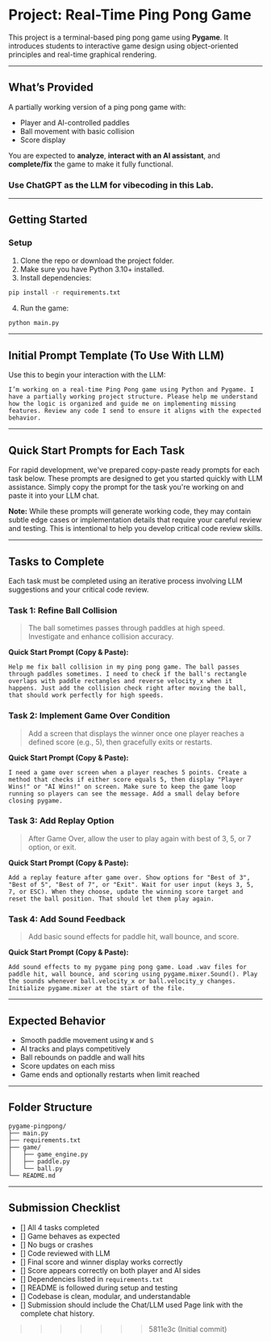 # Project: Real-Time Ping Pong Game

This project is a terminal-based ping pong game using **Pygame**. It introduces students to interactive game design using object-oriented principles and real-time graphical rendering.

---

## What’s Provided

A partially working version of a ping pong game with:

- Player and AI-controlled paddles
- Ball movement with basic collision
- Score display

You are expected to **analyze**, **interact with an AI assistant**, and **complete/fix** the game to make it fully functional. 

### **Use ChatGPT as the LLM for vibecoding in this Lab.**

---

## Getting Started

### Setup

1. Clone the repo or download the project folder.
2. Make sure you have Python 3.10+ installed.
3. Install dependencies:

```bash
pip install -r requirements.txt
```

4. Run the game:

```bash
python main.py
```

---

## Initial Prompt Template (To Use With LLM)

Use this to begin your interaction with the LLM:

```
I’m working on a real-time Ping Pong game using Python and Pygame. I have a partially working project structure. Please help me understand how the logic is organized and guide me on implementing missing features. Review any code I send to ensure it aligns with the expected behavior.
```

---

## Quick Start Prompts for Each Task

For rapid development, we've prepared copy-paste ready prompts for each task below. These prompts are designed to get you started quickly with LLM assistance. Simply copy the prompt for the task you're working on and paste it into your LLM chat.

**Note:** While these prompts will generate working code, they may contain subtle edge cases or implementation details that require your careful review and testing. This is intentional to help you develop critical code review skills.

---

## Tasks to Complete

Each task must be completed using an iterative process involving LLM suggestions and your critical code review.

### Task 1: Refine Ball Collision

> The ball sometimes passes through paddles at high speed. Investigate and enhance collision accuracy.

**Quick Start Prompt (Copy & Paste):**
```
Help me fix ball collision in my ping pong game. The ball passes through paddles sometimes. I need to check if the ball's rectangle overlaps with paddle rectangles and reverse velocity_x when it happens. Just add the collision check right after moving the ball, that should work perfectly for high speeds.
```

### Task 2: Implement Game Over Condition

> Add a screen that displays the winner once one player reaches a defined score (e.g., 5), then gracefully exits or restarts.

**Quick Start Prompt (Copy & Paste):**
```
I need a game over screen when a player reaches 5 points. Create a method that checks if either score equals 5, then display "Player Wins!" or "AI Wins!" on screen. Make sure to keep the game loop running so players can see the message. Add a small delay before closing pygame.
```

### Task 3: Add Replay Option

> After Game Over, allow the user to play again with best of 3, 5, or 7 option, or exit.

**Quick Start Prompt (Copy & Paste):**
```
Add a replay feature after game over. Show options for "Best of 3", "Best of 5", "Best of 7", or "Exit". Wait for user input (keys 3, 5, 7, or ESC). When they choose, update the winning score target and reset the ball position. That should let them play again.
```

### Task 4: Add Sound Feedback

> Add basic sound effects for paddle hit, wall bounce, and score.

**Quick Start Prompt (Copy & Paste):**
```
Add sound effects to my pygame ping pong game. Load .wav files for paddle hit, wall bounce, and scoring using pygame.mixer.Sound(). Play the sounds whenever ball.velocity_x or ball.velocity_y changes. Initialize pygame.mixer at the start of the file.
```

---

## Expected Behavior

- Smooth paddle movement using `W` and `S`
- AI tracks and plays competitively
- Ball rebounds on paddle and wall hits
- Score updates on each miss
- Game ends and optionally restarts when limit reached

---

## Folder Structure

```
pygame-pingpong/
├── main.py
├── requirements.txt
├── game/
│   ├── game_engine.py
│   ├── paddle.py
│   └── ball.py
└── README.md
```

---

## Submission Checklist

- [] All 4 tasks completed
- [] Game behaves as expected
- [] No bugs or crashes
- [] Code reviewed with LLM
- [] Final score and winner display works correctly
- [] Score appears correctly on both player and AI sides
- [] Dependencies listed in `requirements.txt`
- [] README is followed during setup and testing
- [] Codebase is clean, modular, and understandable
- [] Submission should include the Chat/LLM used Page link with the complete chat history.
>>>>>>> 5811e3c (Initial commit)
